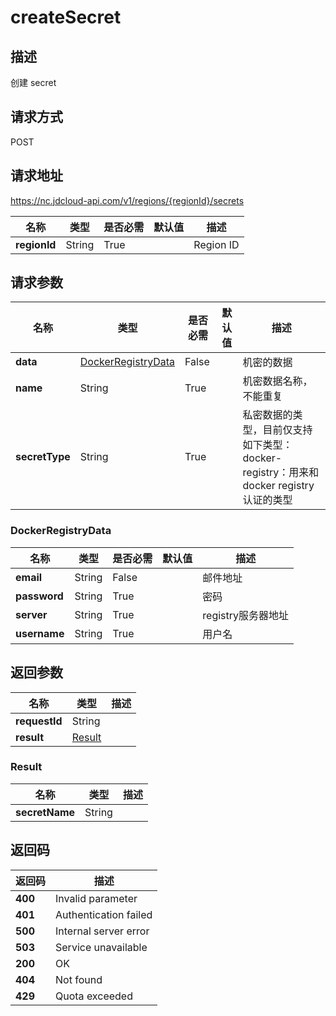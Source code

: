 # createSecret


## 描述
创建 secret

## 请求方式
POST

## 请求地址
https://nc.jdcloud-api.com/v1/regions/{regionId}/secrets

|名称|类型|是否必需|默认值|描述|
|---|---|---|---|---|
|**regionId**|String|True||Region ID|

## 请求参数
|名称|类型|是否必需|默认值|描述|
|---|---|---|---|---|
|**data**|[DockerRegistryData](##DockerRegistryData)|False||机密的数据|
|**name**|String|True||机密数据名称，不能重复|
|**secretType**|String|True||私密数据的类型，目前仅支持如下类型：docker-registry：用来和docker registry认证的类型|

### <a name="DockerRegistryData">DockerRegistryData</a>
|名称|类型|是否必需|默认值|描述|
|---|---|---|---|---|
|**email**|String|False||邮件地址|
|**password**|String|True||密码|
|**server**|String|True||registry服务器地址|
|**username**|String|True||用户名|

## 返回参数
|名称|类型|描述|
|---|---|---|
|**requestId**|String||
|**result**|[Result](##Result)||


### <a name="Result">Result</a>
|名称|类型|描述|
|---|---|---|
|**secretName**|String||

## 返回码
|返回码|描述|
|---|---|
|**400**|Invalid parameter|
|**401**|Authentication failed|
|**500**|Internal server error|
|**503**|Service unavailable|
|**200**|OK|
|**404**|Not found|
|**429**|Quota exceeded|
